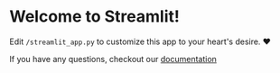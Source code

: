 # Welcome to Streamlit!

Edit `/streamlit_app.py` to customize this app to your heart's desire. :heart:

If you have any questions, checkout our [documentation]([https://docs.streamlit.io](https://benzeo1999-th-ddc-ai-teania-streamlit-app-rwg7lh.streamlit.app/))
